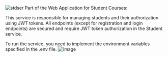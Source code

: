  ![stdser](https://github.com/user-attachments/assets/e15c3d78-90d0-4e69-9dec-51a82d96d672)
 Part of the Web
Application for Student Courses:

This service is responsible for managing students and their authorization using JWT tokens.
All endpoints (except for registration and login endpoints) are secured and require JWT token authorization in the Student service.

To run the service, you need to implement the environment variables specified in the .env file.
![image](https://github.com/user-attachments/assets/3a54e160-28cb-4219-8351-b41ab0406249)

